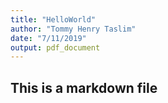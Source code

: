 ```yaml
---
title: "HelloWorld"
author: "Tommy Henry Taslim"
date: "7/11/2019"
output: pdf_document
---
```


## This is a markdown file






